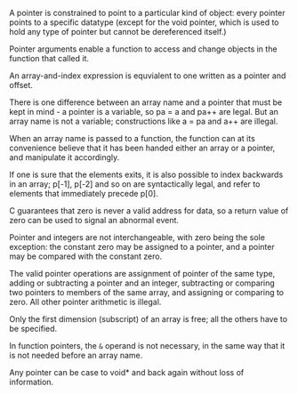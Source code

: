 A pointer is constrained to point to a particular kind of object: every pointer
points to a specific datatype (except for the void pointer, which is used to
hold any type of pointer but cannot be dereferenced itself.)

Pointer arguments enable a function to access and change objects in the function
that called it.

An array-and-index expression is equvialent to one written as a pointer and
offset.

There is one difference between an array name and a pointer that must be kept in
mind - a pointer is a variable, so pa = a and pa++ are legal. But an array name
is not a variable; constructions like a = pa and a++ are illegal.

When an array name is passed to a function, the function can at its convenience
believe that it has been handed either an array or a pointer, and manipulate it
accordingly.

If one is sure that the elements exits, it is also possible to index backwards
in an array; p[-1], p[-2] and so on are syntactically legal, and refer to
elements that immediately precede p[0].

C guarantees that zero is never a valid address for data, so a return value of
zero can be used to signal an abnormal event.

Pointer and integers are not interchangeable, with zero being the sole
exception: the constant zero may be assigned to a pointer, and a pointer may be
compared with the constant zero.

The valid pointer operations are assignment of pointer of the same type, adding
or subtracting a pointer and an integer, subtracting or comparing two pointers
to members of the same array, and assigning or comparing to zero. All other
pointer arithmetic is illegal.

Only the first dimension (subscript) of an array is free; all the others have to
be specified.

In function pointers, the `&` operand is not necessary, in the same way that it
is not needed before an array name.

Any pointer can be case to void\* and back again without loss of information.
